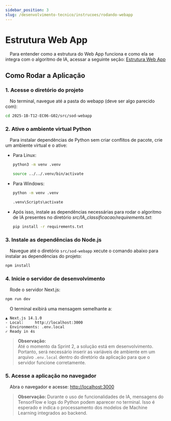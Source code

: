 ```yaml
---
sidebar_position: 3
slug: /desenvolvimento-tecnico/instrucoes/rodando-webapp
---
```


# Estrutura Web App
&emsp;Para entender como a estrutura do Web App funciona e como ela se integra com o algoritmo de IA, acessar a seguinte seção: [Estrutura Web App](../estrutura-webapp.md)

## Como Rodar a Aplicação

### 1. **Acesse o diretório do projeto** 
&emsp;No terminal, navegue até a pasta do webapp (deve ser algo parecido com):

```bash
cd 2025-1B-T12-EC06-G02/src/sod-webapp
```

### 2. **Ative o ambiente virtual Python** 
&emsp;Para instalar dependências de Python sem criar conflitos de pacote, crie um ambiente virtual e o ative:
- Para Linux:
   ```bash
   python3 -m venv .venv
   ```
   ```bash
   source ../../.venv/bin/activate
   ```


- Para Windows:
   ```bash
   python -m venv .venv
   ```


   ```bash
   .venv\Scripts\activate
   ```


- Após isso, instale as dependências necessárias para rodar o algoritmo de IA presentes no diretório *src/IA_classificacao/requirements.txt*:
  
   ```bash
   pip install -r requirements.txt
   ```


### 3. **Instale as dependências do Node.js** 
&emsp;Navegue até o diretório `src/sod-webapp` xecute o comando abaixo para instalar as dependências do projeto:


   ```bash
   npm install
   ```


### 4. **Inicie o servidor de desenvolvimento** 
&emsp;Rode o servidor Next.js:


```bash
npm run dev
```


&emsp;O terminal exibirá uma mensagem semelhante a:


```
▲ Next.js 14.1.0
- Local:     http://localhost:3000
- Environments: .env.local
✓ Ready in 4s
```
> **Observação:**  
> Até o momento da Sprint 2, a solução está em desenvolvimento. Portanto, será necessário inserir as variáveis de ambiente em um arquivo `.env.local` dentro do diretório da aplicação para que o servidor funcione corretamente.


### 5. **Acesse a aplicação no navegador** 
&emsp;Abra o navegador e acesse: [http://localhost:3000](http://localhost:3000)

> **Observação:** 
> Durante o uso de funcionalidades de IA, mensagens do TensorFlow e logs do Python podem aparecer no terminal. Isso é esperado e indica o processamento dos modelos de Machine Learning integrados ao backend.